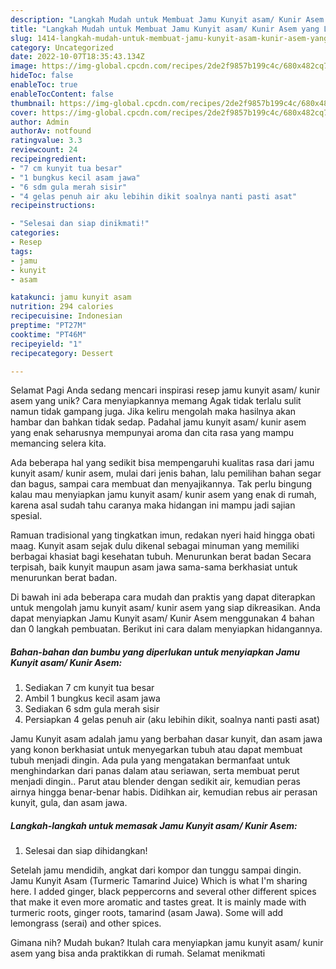 ```yaml
---
description: "Langkah Mudah untuk Membuat Jamu Kunyit asam/ Kunir Asem yang Lezat Sekali, Lezat"
title: "Langkah Mudah untuk Membuat Jamu Kunyit asam/ Kunir Asem yang Lezat Sekali, Lezat"
slug: 1414-langkah-mudah-untuk-membuat-jamu-kunyit-asam-kunir-asem-yang-lezat-sekali-lezat
category: Uncategorized
date: 2022-10-07T18:35:43.134Z
image: https://img-global.cpcdn.com/recipes/2de2f9857b199c4c/680x482cq70/jamu-kunyit-asam-kunir-asem-foto-resep-utama.jpg
hideToc: false
enableToc: true
enableTocContent: false
thumbnail: https://img-global.cpcdn.com/recipes/2de2f9857b199c4c/680x482cq70/jamu-kunyit-asam-kunir-asem-foto-resep-utama.jpg
cover: https://img-global.cpcdn.com/recipes/2de2f9857b199c4c/680x482cq70/jamu-kunyit-asam-kunir-asem-foto-resep-utama.jpg
author: Admin
authorAv: notfound
ratingvalue: 3.3
reviewcount: 24
recipeingredient:
- "7 cm kunyit tua besar"
- "1 bungkus kecil asam jawa"
- "6 sdm gula merah sisir"
- "4 gelas penuh air aku lebihin dikit soalnya nanti pasti asat"
recipeinstructions:

- "Selesai dan siap dinikmati!"
categories:
- Resep
tags:
- jamu
- kunyit
- asam

katakunci: jamu kunyit asam 
nutrition: 294 calories
recipecuisine: Indonesian
preptime: "PT27M"
cooktime: "PT46M"
recipeyield: "1"
recipecategory: Dessert

---
```



Selamat Pagi Anda sedang mencari inspirasi resep jamu kunyit asam/ kunir asem yang unik? Cara menyiapkannya memang Agak tidak terlalu sulit namun tidak gampang juga. Jika keliru mengolah maka hasilnya akan hambar dan bahkan tidak sedap. Padahal jamu kunyit asam/ kunir asem yang enak seharusnya mempunyai aroma dan cita rasa yang mampu memancing selera kita.


Ada beberapa hal yang sedikit bisa mempengaruhi kualitas rasa dari jamu kunyit asam/ kunir asem, mulai dari jenis bahan, lalu pemilihan bahan segar dan bagus, sampai cara membuat dan menyajikannya. Tak perlu bingung kalau mau menyiapkan jamu kunyit asam/ kunir asem yang enak di rumah, karena asal sudah tahu caranya maka hidangan ini mampu jadi sajian spesial.

Ramuan tradisional yang tingkatkan imun, redakan nyeri haid hingga obati maag. Kunyit asam sejak dulu dikenal sebagai minuman yang memiliki berbagai khasiat bagi kesehatan tubuh. Menurunkan berat badan Secara terpisah, baik kunyit maupun asam jawa sama-sama berkhasiat untuk menurunkan berat badan.


Di bawah ini ada beberapa cara mudah dan praktis yang dapat diterapkan untuk mengolah jamu kunyit asam/ kunir asem yang siap dikreasikan. Anda dapat menyiapkan Jamu Kunyit asam/ Kunir Asem menggunakan 4 bahan dan 0 langkah pembuatan. Berikut ini cara dalam menyiapkan hidangannya.

<!--inarticleads1-->

##### Bahan-bahan dan bumbu yang diperlukan untuk menyiapkan Jamu Kunyit asam/ Kunir Asem:

1. Sediakan 7 cm kunyit tua besar
1. Ambil 1 bungkus kecil asam jawa
1. Sediakan 6 sdm gula merah sisir
1. Persiapkan 4 gelas penuh air (aku lebihin dikit, soalnya nanti pasti asat)


Jamu Kunyit asam adalah jamu yang berbahan dasar kunyit, dan asam jawa yang konon berkhasiat untuk menyegarkan tubuh atau dapat membuat tubuh menjadi dingin. Ada pula yang mengatakan bermanfaat untuk menghindarkan dari panas dalam atau seriawan, serta membuat perut menjadi dingin.. Parut atau blender dengan sedikit air, kemudian peras airnya hingga benar-benar habis. Didihkan air, kemudian rebus air perasan kunyit, gula, dan asam jawa. 

<!--inarticleads2-->

##### Langkah-langkah untuk memasak Jamu Kunyit asam/ Kunir Asem:


1. Selesai dan siap dihidangkan!

Setelah jamu mendidih, angkat dari kompor dan tunggu sampai dingin. Jamu Kunyit Asam (Turmeric Tamarind Juice) Which is what I&#39;m sharing here. I added ginger, black peppercorns and several other different spices that make it even more aromatic and tastes great. It is mainly made with turmeric roots, ginger roots, tamarind (asam Jawa). Some will add lemongrass (serai) and other spices. 

Gimana nih? Mudah bukan? Itulah cara menyiapkan jamu kunyit asam/ kunir asem yang bisa anda praktikkan di rumah. Selamat menikmati
